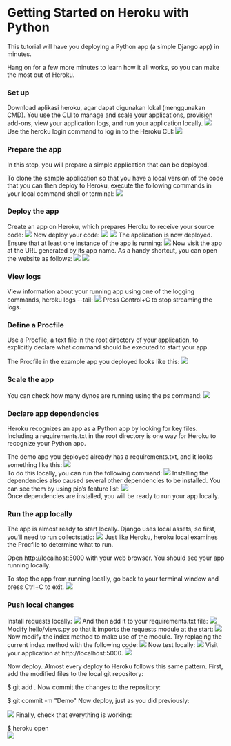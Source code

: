 <h1>Getting Started on Heroku with Python</h1>
This tutorial will have you deploying a Python app (a simple Django app) in minutes.

Hang on for a few more minutes to learn how it all works, so you can make the most out of Heroku.
<h3>Set up</h3>
Download aplikasi heroku, agar dapat digunakan lokal (menggunakan CMD). You use the CLI to manage and scale your applications, provision add-ons, view your application logs, and run your application locally.
<img src=lat/cliheroku.png>
<br>
Use the heroku login command to log in to the Heroku CLI:
<img src=lat/login.png>
<h3>Prepare the app</h3>
In this step, you will prepare a simple application that can be deployed.

To clone the sample application so that you have a local version of the code that you can then deploy to Heroku, execute the following commands in your local command shell or terminal:
<img src=lat/clone.png>
<h3>Deploy the app</h3>
Create an app on Heroku, which prepares Heroku to receive your source code:
<img src=lat/Screenshot_1.png>
Now deploy your code:
<img src=lat/Screenshot_2.png>
<img src=lat/Screenshot_3.png>
The application is now deployed. Ensure that at least one instance of the app is running:
<img src=lat/Screenshot_4.png>
Now visit the app at the URL generated by its app name. As a handy shortcut, you can open the website as follows:
<img src=lat/Screenshot_5.png>
<img src=lat/Screenshot_6.png>
<h3>View logs</h3>
View information about your running app using one of the logging commands, heroku logs --tail:
<img src=lat/Screenshot_7.png>
Press Control+C to stop streaming the logs.
<h3>Define a Procfile</h3>
Use a Procfile, a text file in the root directory of your application, to explicitly declare what command should be executed to start your app.

The Procfile in the example app you deployed looks like this:
<img src=lat/procfile.png>
<h3>Scale the app</h3>
You can check how many dynos are running using the ps command:
<img src=lat/Screenshot_8.png>
<h3>Declare app dependencies</h3>
Heroku recognizes an app as a Python app by looking for key files. Including a requirements.txt in the root directory is one way for Heroku to recognize your Python app.

The demo app you deployed already has a requirements.txt, and it looks something like this:
<img src=lat/req.png>
<br>
To do this locally, you can run the following command:
<img src=lat/Screenshot_11.png>
Installing the dependencies also caused several other dependencies to be installed. You can see them by using pip’s feature list:
<img src=lat/Screenshot_12.png>
<br>
Once dependencies are installed, you will be ready to run your app locally.
<h3>Run the app locally</h3>
The app is almost ready to start locally. Django uses local assets, so first, you’ll need to run collectstatic:
<img src=lat/local.png>
Just like Heroku, heroku local examines the Procfile to determine what to run.

Open http://localhost:5000 with your web browser. You should see your app running locally.

To stop the app from running locally, go back to your terminal window and press Ctrl+C to exit.
<img src=lat/Screenshot_13.png>

<h3>Push local changes</h3>
Install requests locally:
<img src=lat/requests.png>
And then add it to your requirements.txt file:
<img src=lat/reqs.png>
Modify hello/views.py so that it imports the requests module at the start:
<img src=lat/views.png>
Now modify the index method to make use of the module. Try replacing the current index method with the following code:
<img src=lat/index.png>
Now test locally:
<img src=lat/locals.png>
Visit your application at http://localhost:5000. 
<img src=lat/Screenshot_15.png>

Now deploy. Almost every deploy to Heroku follows this same pattern. First, add the modified files to the local git repository:

$ git add .
Now commit the changes to the repository:

$ git commit -m "Demo"
Now deploy, just as you did previously:

<img src=lat/Screenshot_17.png>
Finally, check that everything is working:

$ heroku open <br>
<img src=lat/Screenshot_16.png>